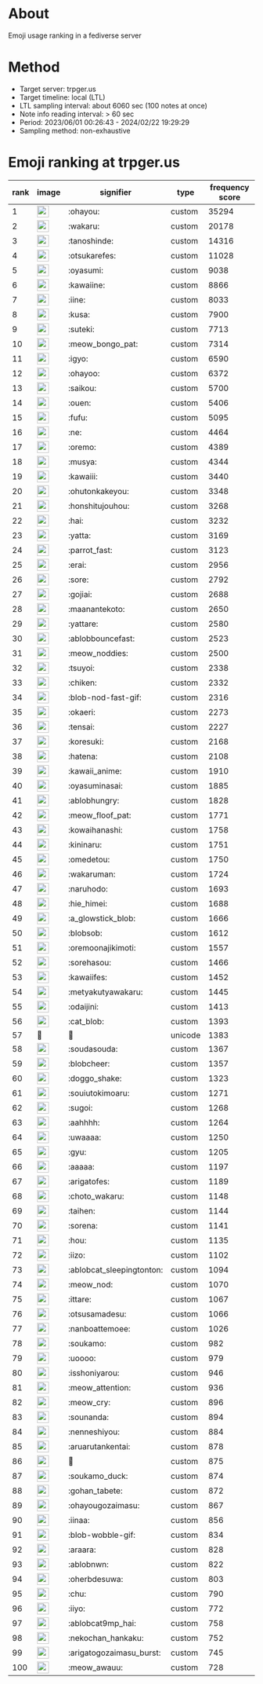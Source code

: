 # About
Emoji usage ranking in a fediverse server

# Method
- Target server: trpger.us
- Target timeline: local (LTL)
- LTL sampling interval: about 6060 sec (100 notes at once)
- Note info reading interval: > 60 sec
- Period: 2023/06/01 00:26:43 - 2024/02/22 19:29:29 
- Sampling method: non-exhaustive

# Emoji ranking at trpger.us

|rank|image|signifier|type|frequency score|
|----|----|----|----|----|
|1|<img height="24" src="https://trpger.us/emoji/ohayou.webp">|:ohayou:|custom|35294|
|2|<img height="24" src="https://trpger.us/emoji/wakaru.webp">|:wakaru:|custom|20178|
|3|<img height="24" src="https://trpger.us/emoji/tanoshinde.webp">|:tanoshinde:|custom|14316|
|4|<img height="24" src="https://trpger.us/emoji/otsukarefes.webp">|:otsukarefes:|custom|11028|
|5|<img height="24" src="https://trpger.us/emoji/oyasumi.webp">|:oyasumi:|custom|9038|
|6|<img height="24" src="https://trpger.us/emoji/kawaiine.webp">|:kawaiine:|custom|8866|
|7|<img height="24" src="https://trpger.us/emoji/iine.webp">|:iine:|custom|8033|
|8|<img height="24" src="https://trpger.us/emoji/kusa.webp">|:kusa:|custom|7900|
|9|<img height="24" src="https://trpger.us/emoji/suteki.webp">|:suteki:|custom|7713|
|10|<img height="24" src="https://trpger.us/emoji/meow_bongo_pat.webp">|:meow_bongo_pat:|custom|7314|
|11|<img height="24" src="https://trpger.us/emoji/igyo.webp">|:igyo:|custom|6590|
|12|<img height="24" src="https://trpger.us/emoji/ohayoo.webp">|:ohayoo:|custom|6372|
|13|<img height="24" src="https://trpger.us/emoji/saikou.webp">|:saikou:|custom|5700|
|14|<img height="24" src="https://trpger.us/emoji/ouen.webp">|:ouen:|custom|5406|
|15|<img height="24" src="https://trpger.us/emoji/fufu.webp">|:fufu:|custom|5095|
|16|<img height="24" src="https://trpger.us/emoji/ne.webp">|:ne:|custom|4464|
|17|<img height="24" src="https://trpger.us/emoji/oremo.webp">|:oremo:|custom|4389|
|18|<img height="24" src="https://trpger.us/emoji/musya.webp">|:musya:|custom|4344|
|19|<img height="24" src="https://trpger.us/emoji/kawaiii.webp">|:kawaiii:|custom|3440|
|20|<img height="24" src="https://trpger.us/emoji/ohutonkakeyou.webp">|:ohutonkakeyou:|custom|3348|
|21|<img height="24" src="https://trpger.us/emoji/honshitujouhou.webp">|:honshitujouhou:|custom|3268|
|22|<img height="24" src="https://trpger.us/emoji/hai.webp">|:hai:|custom|3232|
|23|<img height="24" src="https://trpger.us/emoji/yatta.webp">|:yatta:|custom|3169|
|24|<img height="24" src="https://trpger.us/emoji/parrot_fast.webp">|:parrot_fast:|custom|3123|
|25|<img height="24" src="https://trpger.us/emoji/erai.webp">|:erai:|custom|2956|
|26|<img height="24" src="https://trpger.us/emoji/sore.webp">|:sore:|custom|2792|
|27|<img height="24" src="https://trpger.us/emoji/gojiai.webp">|:gojiai:|custom|2688|
|28|<img height="24" src="https://trpger.us/emoji/maanantekoto.webp">|:maanantekoto:|custom|2650|
|29|<img height="24" src="https://trpger.us/emoji/yattare.webp">|:yattare:|custom|2580|
|30|<img height="24" src="https://trpger.us/emoji/ablobbouncefast.webp">|:ablobbouncefast:|custom|2523|
|31|<img height="24" src="https://trpger.us/emoji/meow_noddies.webp">|:meow_noddies:|custom|2500|
|32|<img height="24" src="https://trpger.us/emoji/tsuyoi.webp">|:tsuyoi:|custom|2338|
|33|<img height="24" src="https://trpger.us/emoji/chiken.webp">|:chiken:|custom|2332|
|34|<img height="24" src="https://trpger.us/emoji/blob-nod-fast-gif.webp">|:blob-nod-fast-gif:|custom|2316|
|35|<img height="24" src="https://trpger.us/emoji/okaeri.webp">|:okaeri:|custom|2273|
|36|<img height="24" src="https://trpger.us/emoji/tensai.webp">|:tensai:|custom|2227|
|37|<img height="24" src="https://trpger.us/emoji/koresuki.webp">|:koresuki:|custom|2168|
|38|<img height="24" src="https://trpger.us/emoji/hatena.webp">|:hatena:|custom|2108|
|39|<img height="24" src="https://trpger.us/emoji/kawaii_anime.webp">|:kawaii_anime:|custom|1910|
|40|<img height="24" src="https://trpger.us/emoji/oyasuminasai.webp">|:oyasuminasai:|custom|1885|
|41|<img height="24" src="https://trpger.us/emoji/ablobhungry.webp">|:ablobhungry:|custom|1828|
|42|<img height="24" src="https://trpger.us/emoji/meow_floof_pat.webp">|:meow_floof_pat:|custom|1771|
|43|<img height="24" src="https://trpger.us/emoji/kowaihanashi.webp">|:kowaihanashi:|custom|1758|
|44|<img height="24" src="https://trpger.us/emoji/kininaru.webp">|:kininaru:|custom|1751|
|45|<img height="24" src="https://trpger.us/emoji/omedetou.webp">|:omedetou:|custom|1750|
|46|<img height="24" src="https://trpger.us/emoji/wakaruman.webp">|:wakaruman:|custom|1724|
|47|<img height="24" src="https://trpger.us/emoji/naruhodo.webp">|:naruhodo:|custom|1693|
|48|<img height="24" src="https://trpger.us/emoji/hie_himei.webp">|:hie_himei:|custom|1688|
|49|<img height="24" src="https://trpger.us/emoji/a_glowstick_blob.webp">|:a_glowstick_blob:|custom|1666|
|50|<img height="24" src="https://trpger.us/emoji/blobsob.webp">|:blobsob:|custom|1612|
|51|<img height="24" src="https://trpger.us/emoji/oremoonajikimoti.webp">|:oremoonajikimoti:|custom|1557|
|52|<img height="24" src="https://trpger.us/emoji/sorehasou.webp">|:sorehasou:|custom|1466|
|53|<img height="24" src="https://trpger.us/emoji/kawaiifes.webp">|:kawaiifes:|custom|1452|
|54|<img height="24" src="https://trpger.us/emoji/metyakutyawakaru.webp">|:metyakutyawakaru:|custom|1445|
|55|<img height="24" src="https://trpger.us/emoji/odaijini.webp">|:odaijini:|custom|1413|
|56|<img height="24" src="https://trpger.us/emoji/cat_blob.webp">|:cat_blob:|custom|1393|
|57|🍮|🍮|unicode|1383|
|58|<img height="24" src="https://trpger.us/emoji/soudasouda.webp">|:soudasouda:|custom|1367|
|59|<img height="24" src="https://trpger.us/emoji/blobcheer.webp">|:blobcheer:|custom|1357|
|60|<img height="24" src="https://trpger.us/emoji/doggo_shake.webp">|:doggo_shake:|custom|1323|
|61|<img height="24" src="https://trpger.us/emoji/souiutokimoaru.webp">|:souiutokimoaru:|custom|1271|
|62|<img height="24" src="https://trpger.us/emoji/sugoi.webp">|:sugoi:|custom|1268|
|63|<img height="24" src="https://trpger.us/emoji/aahhhh.webp">|:aahhhh:|custom|1264|
|64|<img height="24" src="https://trpger.us/emoji/uwaaaa.webp">|:uwaaaa:|custom|1250|
|65|<img height="24" src="https://trpger.us/emoji/gyu.webp">|:gyu:|custom|1205|
|66|<img height="24" src="https://trpger.us/emoji/aaaaa.webp">|:aaaaa:|custom|1197|
|67|<img height="24" src="https://trpger.us/emoji/arigatofes.webp">|:arigatofes:|custom|1189|
|68|<img height="24" src="https://trpger.us/emoji/choto_wakaru.webp">|:choto_wakaru:|custom|1148|
|69|<img height="24" src="https://trpger.us/emoji/taihen.webp">|:taihen:|custom|1144|
|70|<img height="24" src="https://trpger.us/emoji/sorena.webp">|:sorena:|custom|1141|
|71|<img height="24" src="https://trpger.us/emoji/hou.webp">|:hou:|custom|1135|
|72|<img height="24" src="https://trpger.us/emoji/iizo.webp">|:iizo:|custom|1102|
|73|<img height="24" src="https://trpger.us/emoji/ablobcat_sleepingtonton.webp">|:ablobcat_sleepingtonton:|custom|1094|
|74|<img height="24" src="https://trpger.us/emoji/meow_nod.webp">|:meow_nod:|custom|1070|
|75|<img height="24" src="https://trpger.us/emoji/ittare.webp">|:ittare:|custom|1067|
|76|<img height="24" src="https://trpger.us/emoji/otsusamadesu.webp">|:otsusamadesu:|custom|1066|
|77|<img height="24" src="https://trpger.us/emoji/nanboattemoee.webp">|:nanboattemoee:|custom|1026|
|78|<img height="24" src="https://trpger.us/emoji/soukamo.webp">|:soukamo:|custom|982|
|79|<img height="24" src="https://trpger.us/emoji/uoooo.webp">|:uoooo:|custom|979|
|80|<img height="24" src="https://trpger.us/emoji/isshoniyarou.webp">|:isshoniyarou:|custom|946|
|81|<img height="24" src="https://trpger.us/emoji/meow_attention.webp">|:meow_attention:|custom|936|
|82|<img height="24" src="https://trpger.us/emoji/meow_cry.webp">|:meow_cry:|custom|896|
|83|<img height="24" src="https://trpger.us/emoji/sounanda.webp">|:sounanda:|custom|894|
|84|<img height="24" src="https://trpger.us/emoji/nenneshiyou.webp">|:nenneshiyou:|custom|884|
|85|<img height="24" src="https://trpger.us/emoji/aruarutankentai.webp">|:aruarutankentai:|custom|878|
|86|<img height="24" src="https://trpger.us/emoji/birthday.webp">|:birthday:|custom|875|
|87|<img height="24" src="https://trpger.us/emoji/soukamo_duck.webp">|:soukamo_duck:|custom|874|
|88|<img height="24" src="https://trpger.us/emoji/gohan_tabete.webp">|:gohan_tabete:|custom|872|
|89|<img height="24" src="https://trpger.us/emoji/ohayougozaimasu.webp">|:ohayougozaimasu:|custom|867|
|90|<img height="24" src="https://trpger.us/emoji/iinaa.webp">|:iinaa:|custom|856|
|91|<img height="24" src="https://trpger.us/emoji/blob-wobble-gif.webp">|:blob-wobble-gif:|custom|834|
|92|<img height="24" src="https://trpger.us/emoji/araara.webp">|:araara:|custom|828|
|93|<img height="24" src="https://trpger.us/emoji/ablobnwn.webp">|:ablobnwn:|custom|822|
|94|<img height="24" src="https://trpger.us/emoji/oherbdesuwa.webp">|:oherbdesuwa:|custom|803|
|95|<img height="24" src="https://trpger.us/emoji/chu.webp">|:chu:|custom|790|
|96|<img height="24" src="https://trpger.us/emoji/iiyo.webp">|:iiyo:|custom|772|
|97|<img height="24" src="https://trpger.us/emoji/ablobcat9mp_hai.webp">|:ablobcat9mp_hai:|custom|758|
|98|<img height="24" src="https://trpger.us/emoji/nekochan_hankaku.webp">|:nekochan_hankaku:|custom|752|
|99|<img height="24" src="https://trpger.us/emoji/arigatogozaimasu_burst.webp">|:arigatogozaimasu_burst:|custom|745|
|100|<img height="24" src="https://trpger.us/emoji/meow_awauu.webp">|:meow_awauu:|custom|728|
